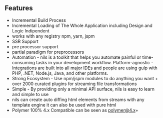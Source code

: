 ## Features
- Incremental Build Process
- Incremental Loading of The Whole Application including Design and Logic Indipendent
- works with any registry npm, yarn, jspm
- SSR Support
- pre processor support
- partial paradigm for preprocessors
- Automation - nils is a toolkit that helps you automate painful or time-consuming tasks in your development workflow.
Platform-agnostic - Integrations are built into all major IDEs and people are using gulp with PHP, .NET, Node.js, Java, and other platforms.
- Strong Ecosystem - Use npm/jspm modules to do anything you want + over 2000 curated plugins for streaming file transformations
- Simple - By providing only a minimal API surface, nils is easy to learn and simple to use
- nils can create auto diffing html elements from streams with any template engine
it can also be used with pure html
- Polymer 100% 4.x Compatible can be seen as polymer@4.x+
